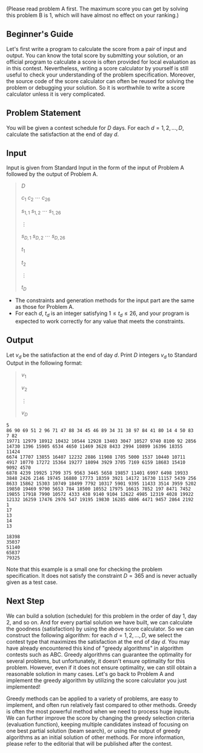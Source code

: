 (Please read problem A first. The maximum score you can get by solving this problem B is 1, which will have almost no effect on your ranking.)

## Beginner's Guide

Let's first write a program to calculate the score from a pair of input and output. You can know the total score by submitting your solution, or an official program to calculate a score is often provided for local evaluation as in this contest. Nevertheless, writing a score calculator by yourself is still useful to check your understanding of the problem specification. Moreover, the source code of the score calculator can often be reused for solving the problem or debugging your solution. So it is worthwhile to write a score calculator unless it is very complicated.

## Problem Statement

You will be given a contest schedule for $D$ days.
For each $d=1,2,\ldots,D$, calculate the satisfaction at the end of day $d$.

## Input

Input is given from Standard Input in the form of the input of Problem A followed by the output of Problem A.

> $D$
> 
> $c_1$ $c_2$ $\cdots$ $c_{26}$
> 
> $s_{1,1}$ $s_{1,2}$ $\cdots$ $s_{1,26}$
> 
> $\vdots$
> 
> $s_{D,1}$ $s_{D,2}$ $\cdots$ $s_{D,26}$
> 
> $t_1$
> 
> $t_2$
> 
> $\vdots$
> 
> $t_D$

- The constraints and generation methods for the input part are the same as those for Problem A.
- For each $d$, $t_d$ is an integer satisfying $1\leq t_d \leq 26$, and your program is expected to work correctly for any value that meets the constraints.

## Output

Let $v_d$ be the satisfaction at the end of day $d$.
Print $D$ integers $v_d$ to Standard Output in the following format:

> $v_1$
> 
> $v_2$
> 
> $\vdots$
> 
> $v_D$

```input1
5
86 90 69 51 2 96 71 47 88 34 45 46 89 34 31 38 97 84 41 80 14 4 50 83 7 82
19771 12979 18912 10432 10544 12928 13403 3047 10527 9740 8100 92 2856 14730 1396 15905 6534 4650 11469 3628 8433 2994 10899 16396 18355 11424
6674 17707 13855 16407 12232 2886 11908 1705 5000 1537 10440 10711 4917 10770 17272 15364 19277 18094 3929 3705 7169 6159 18683 15410 9092 4570
6878 4239 19925 1799 375 9563 3445 5658 19857 11401 6997 6498 19933 3848 2426 2146 19745 16880 17773 18359 3921 14172 16730 11157 5439 256
8633 15862 15303 10749 18499 7792 10317 5901 9395 11433 3514 3959 5202 19850 19469 9790 5653 784 18500 10552 17975 16615 7852 197 8471 7452
19855 17918 7990 10572 4333 438 9140 9104 12622 4985 12319 4028 19922 12132 16259 17476 2976 547 19195 19830 16285 4806 4471 9457 2864 2192
1
17
13
14
13
```

```output1
18398
35037
51140
65837
79325
```

Note that this example is a small one for checking the problem specification. It does not satisfy the constraint $D=365$ and is never actually given as a test case.

## Next Step

We can build a solution (schedule) for this problem in the order of day 1, day 2, and so on. And for every partial solution we have built, we can calculate the goodness (satisfaction) by using the above score calculator. So we can construct the following algorithm: for each $d=1,2,\ldots,D$, we select the contest type that maximizes the satisfaction at the end of day $d$. You may have already encountered this kind of "greedy algorithms" in algorithm contests such as ABC. Greedy algorithms can guarantee the optimality for several problems, but unfortunately, it doesn't ensure optimality for this problem. However, even if it does not ensure optimality, we can still obtain a reasonable solution in many cases. Let's go back to Problem A and implement the greedy algorithm by utilizing the score calculator you just implemented!

Greedy methods can be applied to a variety of problems, are easy to implement, and often run relatively fast compared to other methods. Greedy is often the most powerful method when we need to process huge inputs.
We can further improve the score by changing the greedy selection criteria (evaluation function), keeping multiple candidates instead of focusing on one best partial solution (beam search), or using the output of greedy algorithms as an initial solution of other methods.
For more information, please refer to the editorial that will be published after the contest.